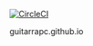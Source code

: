 [![CircleCI](https://circleci.com/gh/guitarrapc/guitarrapc.github.io.svg?style=svg)](https://circleci.com/gh/guitarrapc/guitarrapc.github.io)

guitarrapc.github.io
